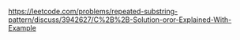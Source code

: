 https://leetcode.com/problems/repeated-substring-pattern/discuss/3942627/C%2B%2B-Solution-oror-Explained-With-Example